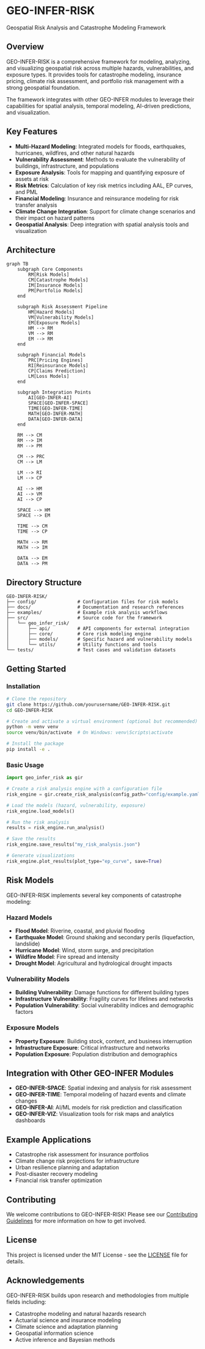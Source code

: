 # GEO-INFER-RISK

Geospatial Risk Analysis and Catastrophe Modeling Framework

## Overview

GEO-INFER-RISK is a comprehensive framework for modeling, analyzing, and visualizing geospatial risk across multiple hazards, vulnerabilities, and exposure types. It provides tools for catastrophe modeling, insurance pricing, climate risk assessment, and portfolio risk management with a strong geospatial foundation.

The framework integrates with other GEO-INFER modules to leverage their capabilities for spatial analysis, temporal modeling, AI-driven predictions, and visualization.

## Key Features

- **Multi-Hazard Modeling**: Integrated models for floods, earthquakes, hurricanes, wildfires, and other natural hazards
- **Vulnerability Assessment**: Methods to evaluate the vulnerability of buildings, infrastructure, and populations
- **Exposure Analysis**: Tools for mapping and quantifying exposure of assets at risk
- **Risk Metrics**: Calculation of key risk metrics including AAL, EP curves, and PML
- **Financial Modeling**: Insurance and reinsurance modeling for risk transfer analysis
- **Climate Change Integration**: Support for climate change scenarios and their impact on hazard patterns
- **Geospatial Analysis**: Deep integration with spatial analysis tools and visualization

## Architecture

```mermaid
graph TB
    subgraph Core Components
        RM[Risk Models]
        CM[Catastrophe Models]
        IM[Insurance Models]
        PM[Portfolio Models]
    end
    
    subgraph Risk Assessment Pipeline
        HM[Hazard Models]
        VM[Vulnerability Models]
        EM[Exposure Models]
        HM --> RM
        VM --> RM
        EM --> RM
    end
    
    subgraph Financial Models
        PRC[Pricing Engines]
        RI[Reinsurance Models]
        CP[Claims Prediction]
        LM[Loss Models]
    end
    
    subgraph Integration Points
        AI[GEO-INFER-AI]
        SPACE[GEO-INFER-SPACE]
        TIME[GEO-INFER-TIME]
        MATH[GEO-INFER-MATH]
        DATA[GEO-INFER-DATA]
    end
    
    RM --> CM
    RM --> IM
    RM --> PM
    
    CM --> PRC
    CM --> LM
    
    LM --> RI
    LM --> CP
    
    AI --> HM
    AI --> VM
    AI --> CP
    
    SPACE --> HM
    SPACE --> EM
    
    TIME --> CM
    TIME --> CP
    
    MATH --> RM
    MATH --> IM
    
    DATA --> EM
    DATA --> PM
```

## Directory Structure

```
GEO-INFER-RISK/
├── config/               # Configuration files for risk models
├── docs/                 # Documentation and research references
├── examples/             # Example risk analysis workflows
├── src/                  # Source code for the framework
│   └── geo_infer_risk/
│       ├── api/          # API components for external integration
│       ├── core/         # Core risk modeling engine
│       ├── models/       # Specific hazard and vulnerability models
│       └── utils/        # Utility functions and tools
└── tests/                # Test cases and validation datasets
```

## Getting Started

### Installation

```bash
# Clone the repository
git clone https://github.com/yourusername/GEO-INFER-RISK.git
cd GEO-INFER-RISK

# Create and activate a virtual environment (optional but recommended)
python -m venv venv
source venv/bin/activate  # On Windows: venv\Scripts\activate

# Install the package
pip install -e .
```

### Basic Usage

```python
import geo_infer_risk as gir

# Create a risk analysis engine with a configuration file
risk_engine = gir.create_risk_analysis(config_path="config/example.yaml")

# Load the models (hazard, vulnerability, exposure)
risk_engine.load_models()

# Run the risk analysis
results = risk_engine.run_analysis()

# Save the results
risk_engine.save_results("my_risk_analysis.json")

# Generate visualizations
risk_engine.plot_results(plot_type="ep_curve", save=True)
```

## Risk Models

GEO-INFER-RISK implements several key components of catastrophe modeling:

### Hazard Models

- **Flood Model**: Riverine, coastal, and pluvial flooding
- **Earthquake Model**: Ground shaking and secondary perils (liquefaction, landslide)
- **Hurricane Model**: Wind, storm surge, and precipitation
- **Wildfire Model**: Fire spread and intensity
- **Drought Model**: Agricultural and hydrological drought impacts

### Vulnerability Models

- **Building Vulnerability**: Damage functions for different building types
- **Infrastructure Vulnerability**: Fragility curves for lifelines and networks
- **Population Vulnerability**: Social vulnerability indices and demographic factors

### Exposure Models

- **Property Exposure**: Building stock, content, and business interruption
- **Infrastructure Exposure**: Critical infrastructure and networks
- **Population Exposure**: Population distribution and demographics

## Integration with Other GEO-INFER Modules

- **GEO-INFER-SPACE**: Spatial indexing and analysis for risk assessment
- **GEO-INFER-TIME**: Temporal modeling of hazard events and climate changes
- **GEO-INFER-AI**: AI/ML models for risk prediction and classification
- **GEO-INFER-VIZ**: Visualization tools for risk maps and analytics dashboards

## Example Applications

- Catastrophe risk assessment for insurance portfolios
- Climate change risk projections for infrastructure
- Urban resilience planning and adaptation
- Post-disaster recovery modeling
- Financial risk transfer optimization

## Contributing

We welcome contributions to GEO-INFER-RISK! Please see our [Contributing Guidelines](CONTRIBUTING.md) for more information on how to get involved.

## License

This project is licensed under the MIT License - see the [LICENSE](LICENSE) file for details.

## Acknowledgements

GEO-INFER-RISK builds upon research and methodologies from multiple fields including:

- Catastrophe modeling and natural hazards research
- Actuarial science and insurance modeling
- Climate science and adaptation planning
- Geospatial information science
- Active inference and Bayesian methods 